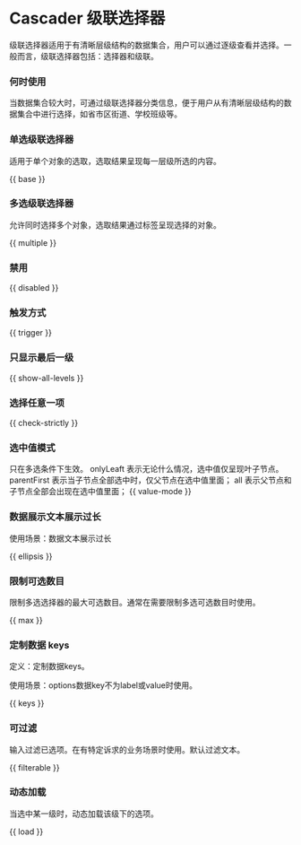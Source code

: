 # Cascader 级联选择器

级联选择器适用于有清晰层级结构的数据集合，用户可以通过逐级查看并选择。一般而言，级联选择器包括：选择器和级联。

### 何时使用

当数据集合较大时，可通过级联选择器分类信息，便于用户从有清晰层级结构的数据集合中进行选择，如省市区街道、学校班级等。

### 单选级联选择器

适用于单个对象的选取，选取结果呈现每一层级所选的内容。

{{ base }}

### 多选级联选择器

允许同时选择多个对象，选取结果通过标签呈现选择的对象。

{{ multiple }}

### 禁用

{{ disabled }}

### 触发方式

{{ trigger }}

### 只显示最后一级

{{ show-all-levels }}

### 选择任意一项

{{ check-strictly }}

### 选中值模式

只在多选条件下生效。
onlyLeaft 表示无论什么情况，选中值仅呈现叶子节点。
parentFirst 表示当子节点全部选中时，仅父节点在选中值里面；
all 表示父节点和子节点全部会出现在选中值里面；
{{ value-mode }}


### 数据展示文本展示过长

使用场景：数据文本展示过长

{{ ellipsis }}

### 限制可选数目

限制多选选择器的最大可选数目。通常在需要限制多选可选数目时使用。

{{ max }}

### 定制数据 keys

定义：定制数据keys。

使用场景：options数据key不为label或value时使用。

{{ keys }}

### 可过滤

输入过滤已选项。在有特定诉求的业务场景时使用。默认过滤文本。

{{ filterable }}


### 动态加载

当选中某一级时，动态加载该级下的选项。

{{ load }}
